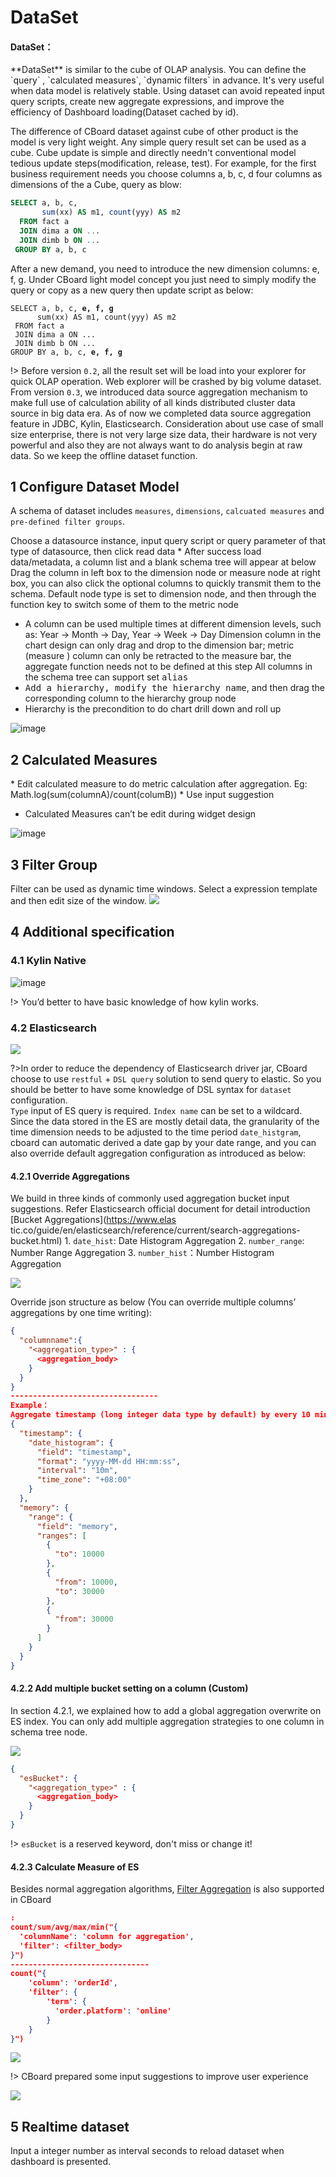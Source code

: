 <h1> DataSet </h1>

<div class="bs-callout bs-callout-info">
    <h4>DataSet：</h4>
    **DataSet** is similar to the cube of OLAP analysis. You can define the `query` , `calculated measures`, `dynamic filters` in advance. It's very useful when data model is relatively stable. Using dataset can avoid repeated input query scripts, create new aggregate expressions, and improve the efficiency of Dashboard loading(Dataset cached by id).
</div>

The difference of CBoard dataset against cube of other product is the model  is very light weight. Any simple query result set can be used as a cube. Cube update is simple and directly needn't conventional model tedious update steps(modification, release, test). For example, for the first business requirement needs you choose columns a, b, c, d four columns as dimensions of the a Cube, query as blow:

```sql
SELECT a, b, c,
       sum(xx) AS m1, count(yyy) AS m2
  FROM fact a
  JOIN dima a ON ...
  JOIN dimb b ON ...
 GROUP BY a, b, c
```

After a new demand, you need to introduce the new dimension columns: e, f, g. Under CBoard light model concept you just need to simply modify the query or copy as a new query then update script as below:

<pre><code class="SQL">SELECT a, b, c, <span class="text-danger"><b>e, f, g</b></span>
      sum(xx) AS m1, count(yyy) AS m2
 FROM fact a
 JOIN dima a ON ...
 JOIN dimb b ON ...
GROUP BY a, b, c, <span class="text-danger"><b>e, f, g</b></span></code></pre>

!> Before version `0.2`, all the result set will be load into your explorer for quick OLAP operation. Web explorer will be crashed by big volume dataset. <br/>
From version `0.3`, we introduced data source aggregation mechanism to make full use of calculation ability of all kinds distributed cluster data source in big  data era. As of now we completed data source aggregation feature in JDBC, Kylin, Elasticsearch. Consideration about use case of small size enterprise, there is not very large size data, their hardware is not very powerful and also they are not always want to do analysis begin at raw data. So we keep the offline dataset function.

## 1 Configure Dataset Model

A schema of dataset includes `measures`, `dimensions`, `calcuated measures` and `pre-defined filter groups`.

Choose a datasource instance, input query script or query parameter of that type of datasource, then click read data
* After success load data/metadata, a column list and a blank schema tree will appear at below
Drag the column in left box to the dimension node or measure node at right box, you can also click the optional columns to quickly transmit them to the schema. Default node type is set to dimension node, and then through the function key to switch some of them to the metric node
* A column can be used multiple times at different dimension levels, such as: Year -> Month -> Day, Year -> Week -> Day
Dimension column in the chart design can only drag and drop to the dimension bar; metric \(measure \) column can only be retracted to the measure bar, the aggregate function needs not to be defined at this step
All columns in the schema tree can support set <kbd>alias</kbd>
* <kbd>Add a hierarchy, modify the hierarchy name</kbd>, and then drag the corresponding column to the hierarchy group node
* Hierarchy is the precondition to do chart drill down and roll up

![image](../../assets/schema.png)

## 2 Calculated Measures

* Edit calculated measure to do metric calculation after aggregation.
Eg: Math.log\(sum\(columnA\)/count\(columB\)\)
* Use input suggestion
* Calculated Measures can’t be edit during widget design

![image](../../assets/952a5bfc-c2ce-11e6-89c9-fd15b514c173.png)

## 3 Filter Group

Filter can be used as dynamic time windows. Select a expression template and then edit size of the window.
![](../../assets/pre-filter.png)

## 4 Additional specification

### 4.1 Kylin Native
![image](../../assets/KylinDataSet.png)

!> You’d better to have basic knowledge of how kylin works.


### 4.2 Elasticsearch
![](../../assets/es_dataset.png)

?>In order to reduce the dependency of Elasticsearch driver jar, CBoard choose to use `restful` + `DSL query` solution to send query to elastic. So you should be better to have some knowledge of DSL syntax for `dataset` configuration. <br/>
`Type` input of ES query is required. `Index name` can be set to a wildcard. <br/>
Since the data stored in the ES are mostly detail data, the granularity of the time dimension needs to be adjusted to the time period `date_histgram`, cboard can automatic derived a date gap by your date range, and you can also override default aggregation configuration as introduced as below:

#### 4.2.1 Override Aggregations

We build in three kinds of commonly used aggregation bucket input suggestions.
Refer Elasticsearch official document for detail introduction [Bucket Aggregations](https://www.elas tic.co/guide/en/elasticsearch/reference/current/search-aggregations-bucket.html)
1. `date_hist`: Date Histogram Aggregation
2. `number_range`: Number Range Aggregation
3. `number_hist`：Number Histogram Aggregation

![](../../assets/es-override.png)

Override json structure as below (You can override multiple columns’ aggregations by one time writing):
```json
{
  "columnname":{
    "<aggregation_type>" : {
      <aggregation_body>
    }
  }
}
---------------------------------
Example：
Aggregate timestamp (long integer data type by default) by every 10 minutes and a specified number range to memory column.
{
  "timestamp": {
    "date_histogram": {
      "field": "timestamp",
      "format": "yyyy-MM-dd HH:mm:ss",
      "interval": "10m",
      "time_zone": "+08:00"
    }
  },
  "memory": {
    "range": {
      "field": "memory",
      "ranges": [
        {
          "to": 10000
        },
        {
          "from": 10000,
          "to": 30000
        },
        {
          "from": 30000
        }
      ]
    }
  }
}
```


#### 4.2.2 Add multiple bucket setting on a column (Custom)
In section 4.2.1, we explained how to add a global aggregation overwrite on ES index. You can only add multiple aggregation strategies to one column in schema tree node.

![](../../assets/selects_custom_override.png)

```json
{
  "esBucket": {
    "<aggregation_type>" : {
      <aggregation_body>
    }
  }
}
```
!> `esBucket` is a reserved keyword, don't miss or change it!



#### 4.2.3 Calculate Measure of ES

Besides normal aggregation algorithms, [Filter Aggregation](https://www.elastic.co/guide/en/elasticsearch/reference/current/search-aggregations-bucket-filter-aggregation.html) is also supported in CBoard

```json
:
count/sum/avg/max/min("{
  'columnName': 'column for aggregation',
  'filter': <filter_body>
}")
-------------------------------
count("{
    'column': 'orderId',
    'filter': {
        'term': {
          'order.platform': 'online'
        }
    }
}")
```

![](../../assets/ES-CM.png)

!> CBoard prepared some input suggestions to improve user experience

![](../../assets/es-cm-completer.png)

## 5 Realtime dataset
Input a integer number as interval seconds to reload dataset when dashboard is presented.

